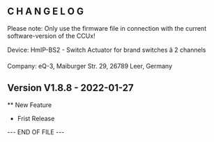 C H A N G E L O G
-----------------

Please note: Only use the firmware file in connection with the current software-version of the CCUx!

Device:      HmIP-BS2 - Switch Actuator for brand switches â 2 channels

Company:     eQ-3, Maiburger Str. 29, 26789 Leer, Germany



Version V1.8.8 - 2022-01-27
--------------------------------------------------------------

** New Feature
   * Frist Release



--- END OF FILE ---
